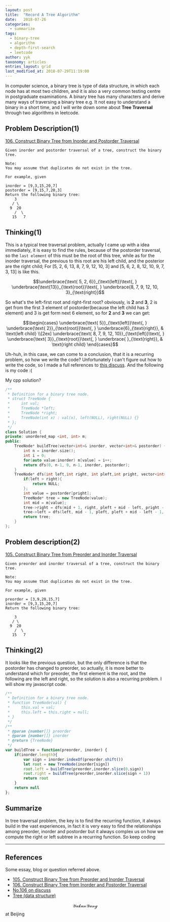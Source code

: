 ```yaml
---
layout: post
title:  "Record A Tree Algorithm"
date:   2018-07-26
categories:
  - summarize
tags: 
  - binary-tree
  - algorithm
  - depth-first-search
  - leetcode
author: yyk
taxonomy: articles
entries_layout: grid
last_modified_at: 2018-07-29T11:19:00
---
```

In computer science, a binary tree is type of data structure, in which each node has at most two children, and it is also a very common testing centre in postgraduate examinations. A binary tree has many characters and derive many ways of traversing a binary tree e.g. It not easy to understand a binary in a short time, and I will write down some about **Tree Traversal** through two algorithms in leetcode.

## Problem Description(1)

[106. Construct Binary Tree from Inorder and Postorder Traversal][No-106]
```
Given inorder and postorder traversal of a tree, construct the binary tree.

Note:
You may assume that duplicates do not exist in the tree.

For example, given

inorder = [9,3,15,20,7]
postorder = [9,15,7,20,3]
Return the following binary tree:
    3
   / \
  9  20
    /  \
   15   7
```

## Thinking(1)
This is a typical tree traversal problem, actually I came up with a idea immediately, it is easy to find the rules, because of the postorder traversal, so the `last element` of this must be the root of this tree, while as for the inorder traversal, the previous to this root are his left child, and the posterior are the right child; For [5, 2, 6, 13, 8, 7, 9, 12, 10, 3] and [5, 6, 2, 8, 12, 10, 9, 7, 3, 13] is like this.

$$\underbrace{\text{ 5, 2, 6}}_{\text{left}}\text{, }
\underbrace{\text{13}}_{\text{root}}\text{, }
\underbrace{8, 7, 9, 12, 10, 3}_{\text{right}}$$

So what's the left-first root and right-first root? obviously, is **2** and **3**, 2 is get from the first 3 element of postorder(because the left child has 3 element) and 3 is get form next 6 element, so for **2** and **3** we can get: 

$$\begin{cases}
\underbrace{\text{ 5}}_{\text{left}}\text{, }
\underbrace{\text{ 2}}_{\text{root}}\text{, }
\underbrace{6}_{\text{right}}, & \text{left child} \\[2ex]
\underbrace{\text{ 8, 7, 9, 12, 10}}_{\text{left}}\text{, }
\underbrace{\text{ 3}}_{\text{root}}\text{, }
\underbrace{  }_{\text{right}},  & \text{right child}
\end{cases}$$

Uh-huh, in this case, we can come to a conclusion, that it is a recurring problem, so how we write the code? Unfortunately I can't figure out how to write the code, so I made a full references to [this discuss][1st-discuss]. And the following is my code :(

My cpp solution?
``` c++
/**
 * Definition for a binary tree node.
 * struct TreeNode {
 *     int val;
 *     TreeNode *left;
 *     TreeNode *right;
 *     TreeNode(int x) : val(x), left(NULL), right(NULL) {}
 * };
 */
class Solution {
private: unordered_map <int, int> m;
public:
    TreeNode* buildTree(vector<int>& inorder, vector<int>& postorder) {
        int n = inorder.size();
        int i = 0;
        for(auto value:inorder) m[value] = i++;
        return dfs(0, n-1, 0, n-1, inorder, postorder);
    }
    TreeNode* dfs(int left,int right, int pleft,int pright, vector<int>& inorder, vector<int>& postorder) {
        if(left > right){
            return NULL;
        };
        int value = postorder[pright];
        TreeNode* tree = new TreeNode(value);
        int mid = m[value];
        tree->right = dfs(mid + 1, right, pleft + mid - left, pright - 1, inorder, postorder);
        tree->left = dfs(left, mid - 1, pleft, pleft + mid - left - 1, inorder, postorder);
        return tree;
    }
};
```

## Problem description(2)

[105. Construct Binary Tree from Preorder and Inorder Traversal][No-105]
```
Given preorder and inorder traversal of a tree, construct the binary tree.

Note:
You may assume that duplicates do not exist in the tree.

For example, given

preorder = [3,9,20,15,7]
inorder = [9,3,15,20,7]
Return the following binary tree:

    3
   / \
  9  20
    /  \
   15   7
```

## Thinking(2)

It looks like the previous question, but the only difference is that the postorder has changed to preorder, so actually, it is more better to understand which for preorder, the first element is the root, and the following are the left and right, so the solution is also a recurring problem. I will show my javascript code.

```javascript
/**
 * Definition for a binary tree node.
 * function TreeNode(val) {
 *     this.val = val;
 *     this.left = this.right = null;
 * }
 */
/**
 * @param {number[]} preorder
 * @param {number[]} inorder
 * @return {TreeNode}
 */
var buildTree = function(preorder, inorder) {
    if(inorder.length){
        var sign = inorder.indexOf(preorder.shift())
        let root = new TreeNode(inorder[sign])
        root.left = buildTree(preorder,inorder.slice(0,sign))
        root.right = buildTree(preorder,inorder.slice(sign + 1))
        return root
    }
    return null
};
```

## Summarize

In tree traversal problem, the key is to find the recurring function, it always build in the vast experiences, in fact it is very easy to find the relationships among preorder, inorder and postorder but it always complex us on how we compute the right or left subtree in a recurring function. So keep coding

_ _ _

## References

Some essay, blog or question referred above.

- [105. Construct Binary Tree from Preorder and Inorder Traversal][No-105]
- [106. Construct Binary Tree from Inorder and Postorder Traversal][No-106]
- [No.106 on discuss][1st-discuss]
- [Tree (data structure)](https://en.wikipedia.org/wiki/Tree_(data_structure))

$$\mathcal{Yukun Yang}$$ at Beijing

[No-105]: https://leetcode.com/problems/construct-binary-tree-from-preorder-and-inorder-traversal/description/
[No-106]: https://leetcode.com/problems/construct-binary-tree-from-inorder-and-postorder-traversal/description/
[1st-discuss]: https://leetcode.com/problems/construct-binary-tree-from-inorder-and-postorder-traversal/discuss/34799/C++-O(n)-DFS-solution-beath-91-submissions